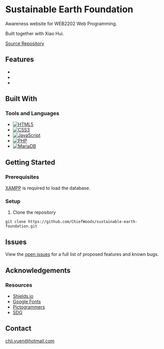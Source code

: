 # Sustainable Earth Foundation

<!-- ![Landing Screenshot](src/images/landing_screenshot.png) -->

Awareness website for WEB2202 Web Programming.

Built together with Xiao Hui.

<!-- [Live Website](https://chiefwoods.github.io/sustainable-earth-foundation/) -->

[Source Repository](https://github.com/ChiefWoods/sustainable-earth-foundation)

## Features

- 
- 
-

## Built With

### Tools and Languages

- [![HTML5](https://img.shields.io/badge/HTML5-grey?style=for-the-badge&logo=html5)](https://html5.org/)
- [![CSS3](https://img.shields.io/badge/CSS3-306AF1?style=for-the-badge&logo=css3)](https://www.w3.org/Style/CSS/Overview.en.html)
- [![JavaScript](https://img.shields.io/badge/Javascript-1B1E21?style=for-the-badge&logo=javascript)](https://js.org/index.html)
- [![PHP](https://img.shields.io/badge/PHP-793862?style=for-the-badge&logo=php)](https://www.php.net/)
- [![MariaDB](https://img.shields.io/badge/MariaDB-C0765A?style=for-the-badge&logo=mariadb)](https://mariadb.org/)

## Getting Started

### Prerequisites

[XAMPP](https://www.apachefriends.org/) is required to load the database.

### Setup

1. Clone the repository
```
git clone https://github.com/ChiefWoods/sustainable-earth-foundation.git
```

## Issues

View the [open issues](https://github.com/ChiefWoods/sustainable-earth-foundation/issues) for a full list of proposed features and known bugs.

## Acknowledgements

### Resources

- [Shields.io](https://shields.io/)
- [Google Fonts](https://fonts.google.com/)
- [Pictogrammers](https://pictogrammers.com/)
- [SDG](https://sdgs.un.org/)

<!-- ### Hosting

- [GitHub Pages](https://pages.github.com/) -->

## Contact

[chii.yuen@hotmail.com](mailto:chii.yuen@hotmail.com)
